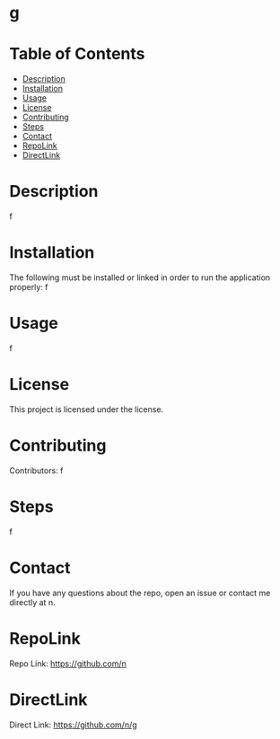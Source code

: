 # g

  
   
  # Table of Contents 
  * [Description](#Description)
  * [Installation](#installation)
  * [Usage](#usage)
  * [License](#license)
  * [Contributing](#contributing)
  * [Steps](#steps)
  * [Contact](#contact)
  * [RepoLink](#RepoLink)
  * [DirectLink](#DirectLink)

  # Description
  f

  # Installation
  The following must be installed or linked in order to run the application properly: f
  
  # Usage
  ​f
 
  # License
  This project is licensed under the  license.
  
  # Contributing
  ​Contributors: f
  
  # Steps
  f
  
  # Contact
  If you have any questions about the repo, open an issue or contact me directly at n.


  # RepoLink
  Repo Link: https://github.com/n


  # DirectLink
  Direct Link: https://github.com/n/g

